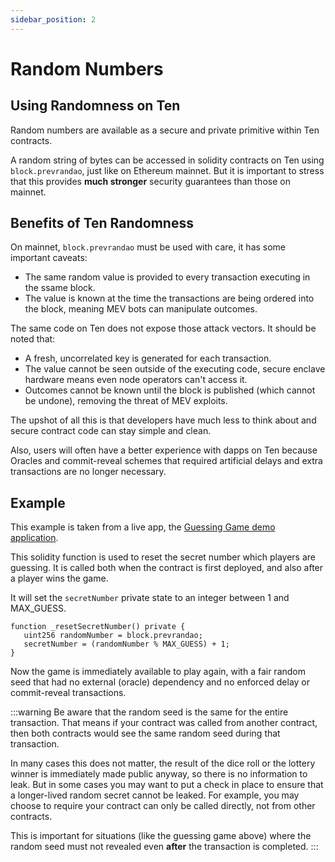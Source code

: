 ```yaml
---
sidebar_position: 2
---
```


# Random Numbers


## Using Randomness on Ten

Random numbers are available as a secure and private primitive within Ten contracts.

A random string of bytes can be accessed in solidity contracts on Ten using `block.prevrandao`, just like on Ethereum mainnet. But it is important to stress that this provides **much stronger** security guarantees than those on mainnet.

## Benefits of Ten Randomness
On mainnet, `block.prevrandao` must be used with care, it has some important caveats:
- The same random value is provided to every transaction executing in the ssame block.
- The value is known at the time the transactions are being ordered into the block, meaning MEV bots can manipulate outcomes.

The same code on Ten does not expose those attack vectors. It should be noted that:
- A fresh, uncorrelated key is generated for each transaction.
- The value cannot be seen outside of the executing code, secure enclave hardware means even node operators can't access it.
- Outcomes cannot be known until the block is published (which cannot be undone), removing the threat of MEV exploits.

The upshot of all this is that developers have much less to think about and secure contract code can stay simple and clean.

Also, users will often have a better experience with dapps on Ten because Oracles and commit-reveal schemes that required artificial delays and extra transactions are no longer necessary.

## Example

This example is taken from a live app, the [Guessing Game demo application](../tutorials-examples/guessing-game.md).

This solidity function is used to reset the secret number which players are guessing. It is called both when the contract is first deployed, and also after a player wins the game.

It will set the `secretNumber` private state to an integer between 1 and MAX_GUESS. 

```
function _resetSecretNumber() private {
   uint256 randomNumber = block.prevrandao;
   secretNumber = (randomNumber % MAX_GUESS) + 1;
}
```

Now the game is immediately available to play again, with a fair random seed that had no external (oracle) dependency and no enforced delay or commit-reveal transactions.

:::warning
Be aware that the random seed is the same for the entire transaction. That means if your contract was called from another contract, then both contracts would see the same random seed during that transaction. 

In many cases this does not matter, the result of the dice roll or the lottery winner is immediately made public anyway, so there is no information to leak. But in some cases you may want to put a check in place to ensure that a longer-lived random secret cannot be leaked. For example, you may choose to require your contract can only be called directly, not from other contracts.

This is important for situations (like the guessing game above) where the random seed must not revealed even **after** the transaction is completed.
:::
